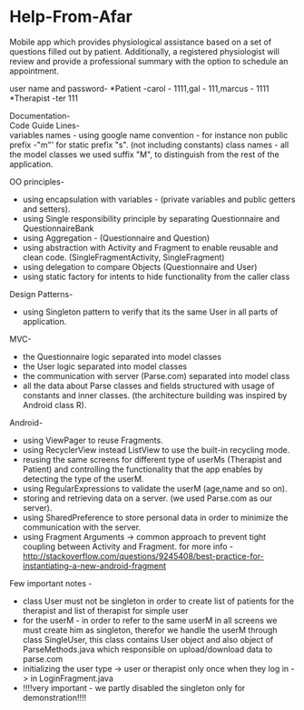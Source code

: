 # Help-From-Afar
Mobile app which provides physiological assistance based on a set of questions filled out by patient. Additionally, a registered physiologist will review and provide a professional summary with the option to schedule an appointment.



user name and password-
*Patient -carol -  1111,gal -  111,marcus -  1111
*Therapist -ter 111


Documentation-     
Code Guide Lines-  
 variables names - using google name convention - for instance non public prefix -"m"' for static prefix "s".
 (not including constants)
 class names - all the model classes we used suffix "M", to distinguish from the rest of the application.

OO principles-
* using encapsulation with variables - (private variables and public getters and setters).
* using Single responsibility principle by separating Questionnaire and QuestionnaireBank
* using Aggregation - (Questionnaire and Question)
* using abstraction with Activity and Fragment to enable reusable and clean code. (SingleFragmentActivity, SingleFragment)
* using delegation to compare Objects (Questionnaire and User)
* using static factory for intents to hide functionality from the caller class

Design Patterns-
* using Singleton pattern to verify that its the same User in all parts of application.

MVC-
* the Questionnaire logic separated into model classes
* the User logic separated into model classes
* the communication with server (Parse.com) separated into model class
* all the data about Parse classes and fields structured with usage of constants and inner classes.
 (the architecture building was inspired by Android class R).

Android-
* using ViewPager to reuse Fragments.
* using RecyclerView instead ListView to use the built-in recycling mode.
* reusing the same screens for different type of userMs (Therapist and Patient) and controlling the
  functionality that the app enables by detecting the type of the userM.
* using RegularExpressions to validate the userM (age,name and so on).
* storing and retrieving data on a server. (we used Parse.com as our server).
* using SharedPreference to store personal data in order to minimize the communication with the server.
* using Fragment Arguments -> common approach to prevent tight coupling between Activity and Fragment.
  for more info - http://stackoverflow.com/questions/9245408/best-practice-for-instantiating-a-new-android-fragment

Few important notes -

* class User must not be singleton in order to create list of patients for the therapist and list of therapist for simple user
* for the userM - in order to refer to the same userM in all screens we must create him as singleton, therefor we handle the userM through class
   SingleUser, this class contains User object and also object of ParseMethods.java which responsible on upload/download data to parse.com
* initializing the user type -> user or therapist only once when they log in -> in LoginFragment.java
* !!!!very important - we partly disabled the singleton only for demonstration!!!!

